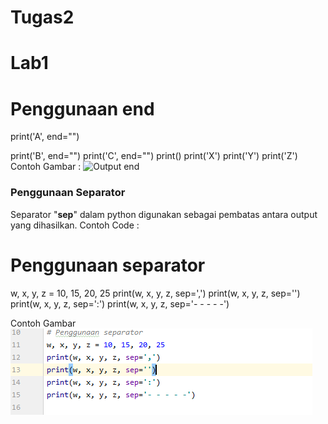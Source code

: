 # Tugas2
# Lab1
# Penggunaan end
print('A', end="")

print('B', end="")
print('C', end="")
print()
print('X')
print('Y')
print('Z')
 Contoh Gambar :
![Output end](picture_Lab1Picture]https://github.com/dilah199/Tugas2/blob/master/picture/Lab1Picture.PNG)

### Penggunaan Separator
Separator "**sep**" dalam python digunakan sebagai pembatas antara output yang dihasilkan.
 Contoh Code :

# Penggunaan separator
w, x, y, z = 10, 15, 20, 25
print(w, x, y, z, sep=',')
print(w, x, y, z, sep='')
print(w, x, y, z, sep=':')
print(w, x, y, z, sep='- - - - -')

 Contoh Gambar
![Output sep](https://github.com/dilah199/Tugas2/blob/master/picture/lab1operator.PNG)
